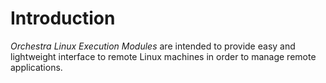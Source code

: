 # Introduction

*Orchestra Linux Execution Modules* are intended to provide easy and lightweight interface to remote Linux machines in order to manage remote applications.

